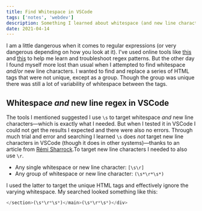 ```yaml
---
title: Find Whitespace in VSCode
tags: ['notes', 'webdev']
description: Something I learned about whitespace (and new line character) regex search on VSCode.
date: 2021-04-14
---
```

<span class="dropcap">I</span> am a little dangerous when it comes to regular expressions (or very dangerous depending on how you look at it). I've used online tools like [this](https://regex101.com/) and [this](https://regexr.com/) to help me learn and troubleshoot regex patterns. But the other day I found myself more lost than usual when I attempted to find whitespace _and/or_ new line characters. I wanted to find and replace a series of HTML tags that were not unique, except as a group. Though the group was unique there was still a lot of variability of whitespace  between the tags. 

## Whitespace _and_ new line regex in VSCode
The tools I mentioned suggested I use `\s` to target whitespace _and_ new line characters—which is exactly what I needed. But when I tested it in VSCode I could not get the results I expected and there were also no errors. Through much trial and error and searching I learned  `\s` does _not_ target new line characters in VSCode (though it does in other systems)—thanks to an article from [Rémi Sharrock](https://remisharrock.fr/post/regex-search-and-replace-visual-studio-code/).To target new line characters I needed to also use `\r`. 
 - Any single whitespace or new line character: `[\s\r]`
 - Any group of whitespace or new line character: `(\s*\r*\s*)`

I used the latter to target the unique HTML tags and effectively ignore the varying whitespace. My searched looked something like this:
``` javascript
</section>(\s*\r*\s*)</main>(\s*\r*\s*)</div>
```